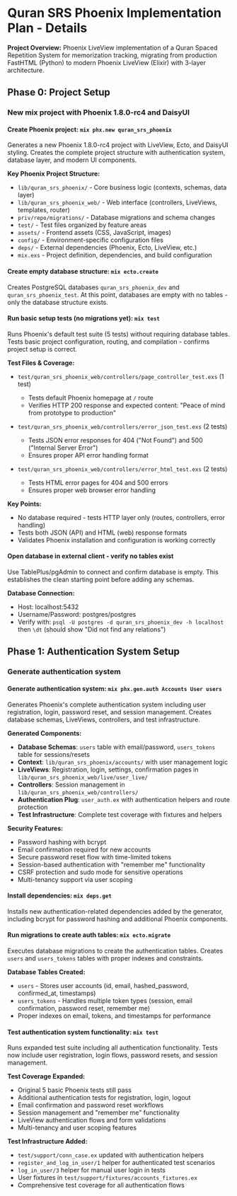 # Quran SRS Phoenix Implementation Plan - Details

**Project Overview:** Phoenix LiveView implementation of a Quran Spaced Repetition System for memorization tracking, migrating from production FastHTML (Python) to modern Phoenix LiveView (Elixir) with 3-layer architecture.

## Phase 0: Project Setup

### New mix project with Phoenix 1.8.0-rc4 and DaisyUI

#### Create Phoenix project: `mix phx.new quran_srs_phoenix`
Generates a new Phoenix 1.8.0-rc4 project with LiveView, Ecto, and DaisyUI styling. Creates the complete project structure with authentication system, database layer, and modern UI components.

**Key Phoenix Project Structure:**
- `lib/quran_srs_phoenix/` - Core business logic (contexts, schemas, data layer)
- `lib/quran_srs_phoenix_web/` - Web interface (controllers, LiveViews, templates, router)
- `priv/repo/migrations/` - Database migrations and schema changes
- `test/` - Test files organized by feature areas
- `assets/` - Frontend assets (CSS, JavaScript, images)
- `config/` - Environment-specific configuration files
- `deps/` - External dependencies (Phoenix, Ecto, LiveView, etc.)
- `mix.exs` - Project definition, dependencies, and build configuration

#### Create empty database structure: `mix ecto.create`
Creates PostgreSQL databases `quran_srs_phoenix_dev` and `quran_srs_phoenix_test`. At this point, databases are empty with no tables - only the database structure exists.

#### Run basic setup tests (no migrations yet): `mix test`
Runs Phoenix's default test suite (5 tests) without requiring database tables. Tests basic project configuration, routing, and compilation - confirms project setup is correct.

**Test Files & Coverage:**
- `test/quran_srs_phoenix_web/controllers/page_controller_test.exs` (1 test)
  - Tests default Phoenix homepage at `/` route
  - Verifies HTTP 200 response and expected content: "Peace of mind from prototype to production"
  
- `test/quran_srs_phoenix_web/controllers/error_json_test.exs` (2 tests)  
  - Tests JSON error responses for 404 ("Not Found") and 500 ("Internal Server Error")
  - Ensures proper API error handling format
  
- `test/quran_srs_phoenix_web/controllers/error_html_test.exs` (2 tests)
  - Tests HTML error pages for 404 and 500 errors  
  - Ensures proper web browser error handling

**Key Points:**
- No database required - tests HTTP layer only (routes, controllers, error handling)
- Tests both JSON (API) and HTML (web) response formats
- Validates Phoenix installation and configuration is working correctly

#### Open database in external client - verify no tables exist
Use TablePlus/pgAdmin to connect and confirm database is empty. This establishes the clean starting point before adding any schemas.

**Database Connection:**
- Host: localhost:5432
- Username/Password: postgres/postgres
- Verify with: `psql -U postgres -d quran_srs_phoenix_dev -h localhost` then `\dt` (should show "Did not find any relations")

## Phase 1: Authentication System Setup

### Generate authentication system

#### Generate authentication system: `mix phx.gen.auth Accounts User users`
Generates Phoenix's complete authentication system including user registration, login, password reset, and session management. Creates database schemas, LiveViews, controllers, and test infrastructure.

**Generated Components:**
- **Database Schemas**: `users` table with email/password, `users_tokens` table for sessions/resets
- **Context**: `lib/quran_srs_phoenix/accounts/` with user management logic
- **LiveViews**: Registration, login, settings, confirmation pages in `lib/quran_srs_phoenix_web/live/user_live/`
- **Controllers**: Session management in `lib/quran_srs_phoenix_web/controllers/`
- **Authentication Plug**: `user_auth.ex` with authentication helpers and route protection
- **Test Infrastructure**: Complete test coverage with fixtures and helpers

**Security Features:**
- Password hashing with bcrypt
- Email confirmation required for new accounts
- Secure password reset flow with time-limited tokens
- Session-based authentication with "remember me" functionality
- CSRF protection and sudo mode for sensitive operations
- Multi-tenancy support via user scoping

#### Install dependencies: `mix deps.get`
Installs new authentication-related dependencies added by the generator, including bcrypt for password hashing and additional Phoenix components.

#### Run migrations to create auth tables: `mix ecto.migrate`
Executes database migrations to create the authentication tables. Creates `users` and `users_tokens` tables with proper indexes and constraints.

**Database Tables Created:**
- `users` - Stores user accounts (id, email, hashed_password, confirmed_at, timestamps)
- `users_tokens` - Handles multiple token types (session, email confirmation, password reset, remember me)
- Proper indexes on email, tokens, and timestamps for performance

#### Test authentication system functionality: `mix test`
Runs expanded test suite including all authentication functionality. Tests now include user registration, login flows, password resets, and session management.

**Test Coverage Expanded:**
- Original 5 basic Phoenix tests still pass
- Additional authentication tests for registration, login, logout
- Email confirmation and password reset workflows
- Session management and "remember me" functionality
- LiveView authentication flows and form validations
- Multi-tenancy and user scoping features

**Test Infrastructure Added:**
- `test/support/conn_case.ex` updated with authentication helpers
- `register_and_log_in_user/1` helper for authenticated test scenarios
- `log_in_user/3` helper for manual user login in tests
- User fixtures in `test/support/fixtures/accounts_fixtures.ex`
- Comprehensive test coverage for all authentication flows

